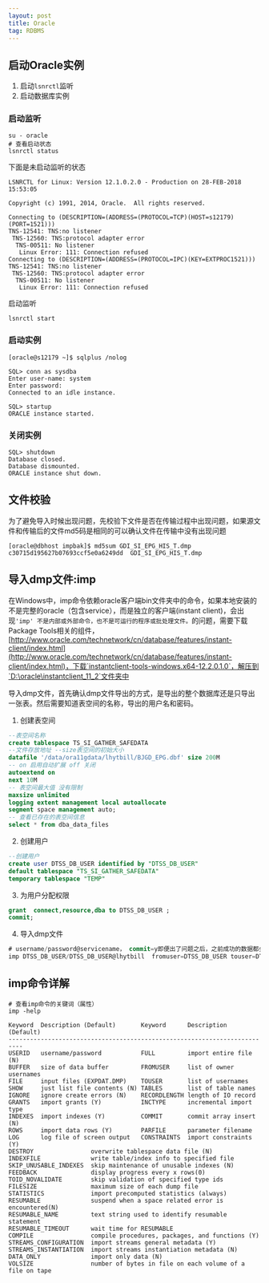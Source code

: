 ```yaml
---
layout: post
title: Oracle
tag: RDBMS
---
```

## 启动Oracle实例
1. 启动`lsnrctl`监听
2. 启动数据库实例

### 启动监听
```shell
su - oracle
# 查看启动状态
lsnrctl status
```

下面是未启动监听的状态

```console
LSNRCTL for Linux: Version 12.1.0.2.0 - Production on 28-FEB-2018 15:53:05

Copyright (c) 1991, 2014, Oracle.  All rights reserved.

Connecting to (DESCRIPTION=(ADDRESS=(PROTOCOL=TCP)(HOST=s12179)(PORT=1521)))
TNS-12541: TNS:no listener
 TNS-12560: TNS:protocol adapter error
  TNS-00511: No listener
   Linux Error: 111: Connection refused
Connecting to (DESCRIPTION=(ADDRESS=(PROTOCOL=IPC)(KEY=EXTPROC1521)))
TNS-12541: TNS:no listener
 TNS-12560: TNS:protocol adapter error
  TNS-00511: No listener
   Linux Error: 111: Connection refused
```

启动监听
```shell
lsnrctl start
```

### 启动实例
```shell
[oracle@s12179 ~]$ sqlplus /nolog

SQL> conn as sysdba
Enter user-name: system
Enter password: 
Connected to an idle instance.

SQL> startup
ORACLE instance started.
```

### 关闭实例
```shell
SQL> shutdown
Database closed.
Database dismounted.
ORACLE instance shut down.
```

## 文件校验
为了避免导入时候出现问题，先校验下文件是否在传输过程中出现问题，如果源文件和传输后的文件md5码是相同的可以确认文件在传输中没有出现问题
```shell
[oracle@dbhost impbak]$ md5sum GDI_SI_EPG_HIS_T.dmp
c30715d195627b07693ccf5e0a6249dd  GDI_SI_EPG_HIS_T.dmp
```

## 导入dmp文件:imp
在Windows中，imp命令依赖oracle客户端bin文件夹中的命令，如果本地安装的不是完整的oracle（包含service），而是独立的客户端(instant client)，会出现`'imp' 不是内部或外部命令，也不是可运行的程序或批处理文件。`的问题，需要下载Package Tools相关的组件，[http://www.oracle.com/technetwork/cn/database/features/instant-client/index.html](http://www.oracle.com/technetwork/cn/database/features/instant-client/index.html)，下载`instantclient-tools-windows.x64-12.2.0.1.0`，解压到`D:\oracle\instantclient_11_2`文件夹中

导入dmp文件，首先确认dmp文件导出的方式，是导出的整个数据库还是只导出一张表。然后需要知道表空间的名称，导出的用户名和密码。

1. 创建表空间
```sql
--表空间名称
create tablespace TS_SI_GATHER_SAFEDATA
--文件存放地址 --size表空间的初始大小
datafile '/data/ora11gdata/lhytbill/BJGD_EPG.dbf' size 200M
-- on 启用自动扩展 off 关闭
autoextend on 
next 10M
-- 表空间最大值 没有限制
maxsize unlimited 
logging extent management local autoallocate
segment space management auto;
-- 查看已存在的表空间信息
select * from dba_data_files
```
2. 创建用户
```sql
--创建用户
create user DTSS_DB_USER identified by "DTSS_DB_USER"
default tablespace "TS_SI_GATHER_SAFEDATA"
temporary tablespace "TEMP"
```
3. 为用户分配权限
```sql
grant  connect,resource,dba to DTSS_DB_USER ;
commit;
```
4. 导入dmp文件
```sql
# username/password@servicename， commit=y即便出了问题之后，之前成功的数据都会写到数据库中
imp DTSS_DB_USER/DTSS_DB_USER@lhytbill  fromuser=DTSS_DB_USER touser=DTSS_DB_USER file=/home/oracle/impbak/GDI_SI_EPG_HIS_T.dmp buffer=40960000 commit=y
```

## imp命令详解

```shell
# 查看imp命令的关键词（属性）
imp -help

Keyword  Description (Default)       Keyword      Description (Default)
--------------------------------------------------------------------------
USERID   username/password           FULL         import entire file (N)
BUFFER   size of data buffer         FROMUSER     list of owner usernames
FILE     input files (EXPDAT.DMP)    TOUSER       list of usernames
SHOW     just list file contents (N) TABLES       list of table names
IGNORE   ignore create errors (N)    RECORDLENGTH length of IO record
GRANTS   import grants (Y)           INCTYPE      incremental import type
INDEXES  import indexes (Y)          COMMIT       commit array insert (N)
ROWS     import data rows (Y)        PARFILE      parameter filename
LOG      log file of screen output   CONSTRAINTS  import constraints (Y)
DESTROY                overwrite tablespace data file (N)
INDEXFILE              write table/index info to specified file
SKIP_UNUSABLE_INDEXES  skip maintenance of unusable indexes (N)
FEEDBACK               display progress every x rows(0)
TOID_NOVALIDATE        skip validation of specified type ids 
FILESIZE               maximum size of each dump file
STATISTICS             import precomputed statistics (always)
RESUMABLE              suspend when a space related error is encountered(N)
RESUMABLE_NAME         text string used to identify resumable statement
RESUMABLE_TIMEOUT      wait time for RESUMABLE 
COMPILE                compile procedures, packages, and functions (Y)
STREAMS_CONFIGURATION  import streams general metadata (Y)
STREAMS_INSTANTIATION  import streams instantiation metadata (N)
DATA_ONLY              import only data (N)
VOLSIZE                number of bytes in file on each volume of a file on tape
```
